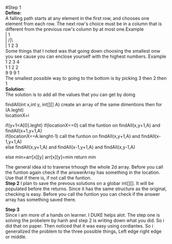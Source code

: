 #Step 1  
**Define:**  
A falling path starts at any element in the first row, and chooses one element from each row.  The next row's choice must be in a column that is different from the previous row's column by at most one.Example  
|      1  
|     /|\  
|    1 2 3  
Some things that I noted was that going down choosing the smallest onw you see cause you can enclose yourself with the highest numbers. Example  
1 2 3 4  
1 1 2 2  
9 9 9 1  
The smallest possible way to going to the bottom is by picking 3 then 2 then 1  
**Solution**:  
The solution is to add all the values that you can get by doing

findAll(int x,int y, int[][] A)
create an array of the same dimentions
then 
for (A.leght)  
locationX=i  
  
if(y+1<A[0].leght)
if(locationX==0) call the funtion on findAll(x,y+1,A) and findAll(x+1,y+1,A)  
if(locationX==A.lenght-1) call the funtion on findAll(x,y+1,A) and findAll(x-1,y+1,A)  
else findAll(x,y+1,A) and findAll(x-1,y+1,A) and findAll(x,y-1,A)  
  
else
min=arr[x][y]
arr[x][y]=min
return min  
  
The general idea id to traverse trhough the whole 2d array. Before you call the funtion again check if the answerArray has something in the location. Use that if there is, if not call the funtion.  
  **Step 2**
  I plan to save the prevous solutions on a globar int[][]. It will be populated before the returns. 
  Since it has the same structure as the original, checking is easy. Before you call the funtion you can check if the answer array has something saved there.
    
  **Step 3**  
  Since i am more of a hands on learner. I DUKE helps alot. The step one is solving the probelem by hanh and step 2 is writing down what you did. So i did that on paper. Then noticed that it was easy using cordiantes. So i generalized the problem to the three possible things, Left edge right edge or middle. 

